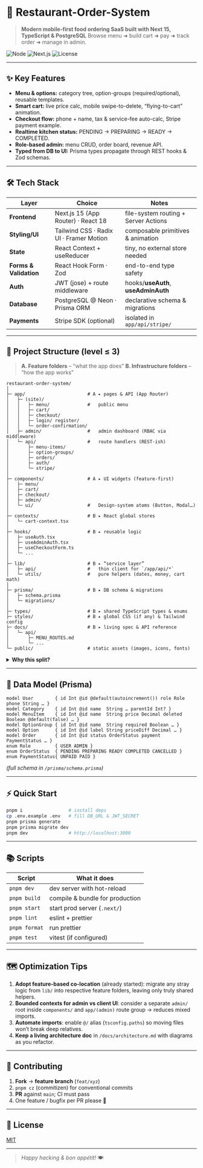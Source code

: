 # 🍜 Restaurant-Order-System

> **Modern mobile-first food ordering SaaS built with Next 15, TypeScript & PostgreSQL**
> Browse menu ➜ build cart ➜ pay ➜ track order ➜ manage in admin.

![Node](https://img.shields.io/badge/node-18%2B-green)
![Next.js](https://img.shields.io/badge/next-15-black)
![License](https://img.shields.io/badge/license-MIT-blue)

---

## ✨ Key Features

* **Menu & options:** category tree, option-groups (required/optional), reusable templates.
* **Smart cart:** live price calc, mobile swipe-to-delete, “flying-to-cart” animation.
* **Checkout flow:** phone + name, tax & service-fee auto-calc, Stripe payment example.
* **Realtime kitchen status:** PENDING → PREPARING → READY → COMPLETED.
* **Role-based admin:** menu CRUD, order board, revenue API.
* **Typed from DB to UI:** Prisma types propagate through REST hooks & Zod schemas.

---

## 🛠️ Tech Stack

| Layer                  | Choice                                  | Notes                                |
| ---------------------- | --------------------------------------- | ------------------------------------ |
| **Frontend**           | Next.js 15 (App Router) · React 18      | file-system routing + Server Actions |
| **Styling/UI**         | Tailwind CSS · Radix UI · Framer Motion | composable primitives & animation    |
| **State**              | React Context + useReducer              | tiny, no external store needed       |
| **Forms & Validation** | React Hook Form · Zod                   | end-to-end type safety               |
| **Auth**               | JWT (jose) + route middleware           | hooks/**useAuth**, **useAdminAuth**  |
| **Database**           | PostgreSQL @ Neon · Prisma ORM          | declarative schema & migrations      |
| **Payments**           | Stripe SDK (optional)                   | isolated in `app/api/stripe/`        |

---

## 📁 Project Structure (level ≤ 3)

> **A. Feature folders** – “what the app does”
> **B. Infrastructure folders** – “how the app works”

```text
restaurant-order-system/
│
├─ app/                       # A ▸ pages & API (App Router)
│   ├─ (site)/
│   │   ├─ menu/              #   public menu
│   │   ├─ cart/
│   │   ├─ checkout/
│   │   ├─ login/ register/
│   │   └─ order-confirmation/
│   ├─ admin/                 #   admin dashboard (RBAC via middleware)
│   └─ api/                   #   route handlers (REST-ish)
│       ├─ menu-items/
│       ├─ option-groups/
│       ├─ orders/
│       ├─ auth/
│       └─ stripe/
│
├─ components/                # A ▸ UI widgets (feature-first)
│   ├─ menu/
│   ├─ cart/
│   ├─ checkout/
│   ├─ admin/
│   └─ ui/                    #   Design-system atoms (Button, Modal…)
│
├─ contexts/                  # B ▸ React global stores
│   └─ cart-context.tsx
│
├─ hooks/                     # B ▸ reusable logic
│   ├─ useAuth.tsx
│   ├─ useAdminAuth.tsx
│   ├─ useCheckoutForm.ts
│   └─ ...
│
├─ lib/                       # B ▸ “service layer”
│   ├─ api/                   #   thin client for `/app/api/*`
│   └─ utils/                 #   pure helpers (dates, money, cart math)
│
├─ prisma/                    # B ▸ DB schema & migrations
│   ├─ schema.prisma
│   └─ migrations/
│
├─ types/                     # B ▸ shared TypeScript types & enums
├─ styles/                    # B ▸ global CSS (if any) & Tailwind config
├─ docs/                      # B ▸ living spec & API reference
│   └─ api/
│       ├─ MENU_ROUTES.md
│       └─ ...
└─ public/                    # static assets (images, icons, fonts)
```

<details>
<summary><strong>Why this split?</strong></summary>

* **Feature folders** keep UI + route + tests for one domain together → easy deletion or lazy-loading.
* **Infrastructure folders** centralise cross-cutting concerns (data, hooks, utils) → avoid deep relative paths.

</details>

---

## 🧩 Data Model (Prisma)

```prisma
model User        { id Int @id @default(autoincrement()) role Role phone String … }
model Category    { id Int @id name  String … parentId Int? }
model MenuItem    { id Int @id name  String price Decimal deleted Boolean @default(false) … }
model OptionGroup { id Int @id name  String required Boolean … }
model Option      { id Int @id label String priceDiff Decimal … }
model Order       { id Int @id status OrderStatus payment PaymentStatus … }
enum Role         { USER ADMIN }
enum OrderStatus  { PENDING PREPARING READY COMPLETED CANCELLED }
enum PaymentStatus{ UNPAID PAID }
```

*(full schema in `/prisma/schema.prisma`)*

---

## ⚡ Quick Start

```bash
pnpm i                 # install deps
cp .env.example .env   # fill DB_URL & JWT_SECRET
pnpm prisma generate
pnpm prisma migrate dev
pnpm dev               # http://localhost:3000
```

---

## 📚 Scripts

| Script        | What it does                    |
| ------------- | ------------------------------- |
| `pnpm dev`    | dev server with hot-reload      |
| `pnpm build`  | compile & bundle for production |
| `pnpm start`  | start prod server (`.next/`)    |
| `pnpm lint`   | eslint + prettier               |
| `pnpm format` | run prettier                    |
| `pnpm test`   | vitest (if configured)          |

---

## 🗺️ Optimization Tips

1. **Adopt feature-based co-location** (already started): migrate any stray logic from `lib/` into respective feature folders, leaving only truly shared helpers.
2. **Bounded contexts for admin vs client UI**: consider a separate `admin/` root inside `components/` and `app/(admin)` route group → reduces mixed imports.
3. **Automate imports**: enable `@/` alias (`tsconfig.paths`) so moving files won’t break deep relatives.
4. **Keep a living architecture doc** in `/docs/architecture.md` with diagrams as you refactor.

---

## 🤝 Contributing

1. **Fork** → **feature branch** (`feat/xyz`)
2. `pnpm cz` (commitizen) for conventional commits
3. **PR** against `main`; CI must pass
4. One feature / bugfix per PR please 🙂

---

## 📝 License

[MIT](./LICENSE)

---

> *Happy hacking & bon appétit!* 🍽️